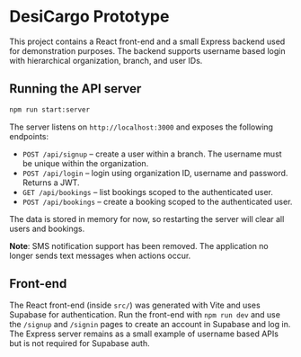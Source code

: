 # DesiCargo Prototype

This project contains a React front-end and a small Express backend used for demonstration purposes. The backend supports username based login with hierarchical organization, branch, and user IDs.

## Running the API server

```bash
npm run start:server
```

The server listens on `http://localhost:3000` and exposes the following endpoints:

- `POST /api/signup` – create a user within a branch. The username must be unique within the organization.
- `POST /api/login` – login using organization ID, username and password. Returns a JWT.
- `GET /api/bookings` – list bookings scoped to the authenticated user.
- `POST /api/bookings` – create a booking scoped to the authenticated user.

The data is stored in memory for now, so restarting the server will clear all users and bookings.

**Note**: SMS notification support has been removed. The application no longer sends
text messages when actions occur.

## Front-end

The React front-end (inside `src/`) was generated with Vite and uses Supabase for authentication. Run the front-end with `npm run dev` and use the `/signup` and `/signin` pages to create an account in Supabase and log in. The Express server remains as a small example of username based APIs but is not required for Supabase auth.
